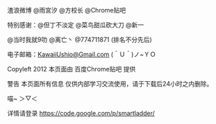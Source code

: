 渣浪微博 @雨宮汐 @方校长 @Chrome贴吧

特别感谢：@但丁不淡定 @菜鸟甜瓜砍大刀 @新一

@当时我就9叻 @离亡丶 @774711871 (排名不分先后)

电子邮箱：KawaiiUshio@Gmail.com (＾Ｕ＾)ノ~ＹＯ

Copyleft 2012 本页面由 百度Chrome贴吧 提供  

警告 本页面所有信息 仅供内部学习交流使用，请于下载后24小时之内删除。

喵~ ＞▽＜



详情请登录 https://code.google.com/p/smartladder/